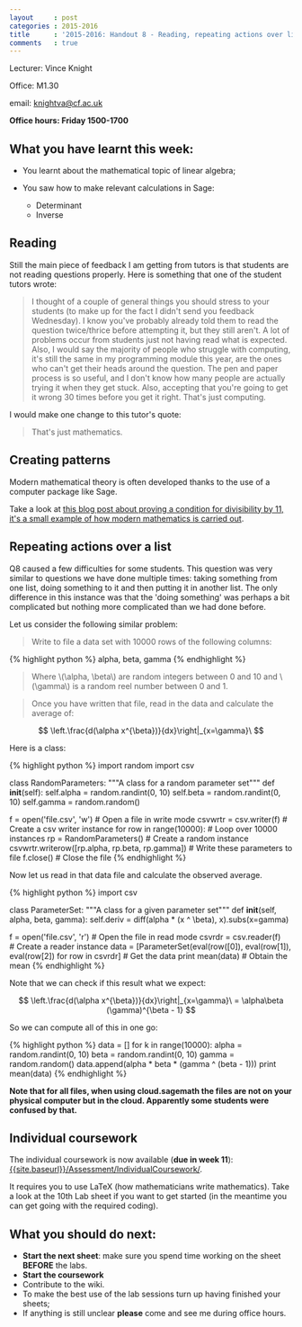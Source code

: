 ```yaml
---
layout     : post
categories : 2015-2016
title      : '2015-2016: Handout 8 - Reading, repeating actions over list (Q8), and the individual coursework.'
comments   : true
---
```

Lecturer: Vince Knight

Office: M1.30

email: knightva@cf.ac.uk

**Office hours: Friday 1500-1700**

## What you have learnt this week:

- You learnt about the mathematical topic of linear algebra;
- You saw how to make relevant calculations in Sage:

    - Determinant
    - Inverse

## Reading

Still the main piece of feedback I am getting from tutors is that students are
not reading questions properly. Here is something that one of the student tutors
wrote:

> I thought of a couple of general things you should stress to your students (to
> make up for the fact I didn't send you feedback Wednesday).  I know you've
> probably already told them to read the question twice/thrice before attempting
> it, but they still aren't. A lot of problems occur from students just not
> having read what is expected. Also, I would say the majority of people who
> struggle with computing, it's still the same in my programming module this
> year, are the ones who can't get their heads around the question.  The pen and
> paper process is so useful, and I don't know how many people are actually
> trying it when they get stuck. Also, accepting that you're going to get it
> wrong 30 times before you get it right. That's just computing.

I would make one change to this tutor's quote:

> That's just mathematics.

## Creating patterns

Modern mathematical theory is often developed thanks to the use of a computer
package like Sage.

Take a look at [this blog post about proving a condition for divisibility by 11,
it's a small example of how modern mathematics is carried out](http://vknight.org/unpeudemath/code/2014/11/22/on-divisibility-by-11/).


## Repeating actions over a list

Q8 caused a few difficulties for some students.  This question was very similar
to questions we have done multiple times: taking something from one list, doing
something to it and then putting it in another list.  The only difference in
this instance was that the 'doing something' was perhaps a bit complicated but
nothing more complicated than we had done before.

Let us consider the following similar problem:

> Write to file a data set with 10000 rows of the following columns:

{% highlight python %}
alpha, beta, gamma
{% endhighlight %}

> Where \\(\alpha, \beta\\) are random integers between 0 and 10 and
> \\(\gamma\\) is a random reel number between 0 and 1.

> Once you have written that file, read in the data and calculate the average
> of:

$$
\left.\frac{d(\alpha x^{\beta})}{dx}\right|_{x=\gamma}\
$$

Here is a class:

{% highlight python %}
import random
import csv

class RandomParameters:
    """A class for a random parameter set"""
    def __init__(self):
        self.alpha = random.randint(0, 10)
        self.beta = random.randint(0, 10)
        self.gamma = random.random()

f = open('file.csv', 'w')  # Open a file in write mode
csvwrtr = csv.writer(f)  # Create a csv writer instance
for row in range(10000):  # Loop over 10000 instances
    rp = RandomParameters()  # Create a random instance
    csvwrtr.writerow([rp.alpha, rp.beta, rp.gamma])  # Write these parameters to file
f.close()  # Close the file
{% endhighlight %}

Now let us read in that data file and calculate the observed average.

{% highlight python %}
import csv

class ParameterSet:
    """A class for a given parameter set"""
    def __init__(self, alpha, beta, gamma):
        self.deriv = diff(alpha * (x ^ \beta), x).subs(x=gamma)

f = open('file.csv', 'r')  # Open the file in read mode
csvrdr = csv.reader(f)  # Create a reader instance
data = [ParameterSet(eval(row([0]), eval(row[1]), eval(row[2]) for row in csvrdr]  # Get the data
print mean(data)  # Obtain the mean
{% endhighlight %}

Note that we can check if this result what we expect:

$$
\left.\frac{d(\alpha x^{\beta})}{dx}\right|_{x=\gamma}\ = \alpha\beta
(\gamma)^{\beta - 1}
$$

So we can compute all of this in one go:

{% highlight python %}
data = []
for k in range(10000):
    alpha = random.randint(0, 10)
    beta = random.randint(0, 10)
    gamma = random.random()
    data.append(alpha * beta * (gamma ^ (beta - 1)))
print mean(data)
{% endhighlight %}

**Note that for all files, when using cloud.sagemath the files are not on your
physical computer but in the cloud. Apparently some students were confused by
that.**

## Individual coursework

The individual coursework is now available (**due in week 11**):
[{{site.baseurl}}/Assessment/IndividualCoursework/]({{site.baseurl}}/Assessment/IndividualCoursework/).

It requires you to use LaTeX (how mathematicians write mathematics). Take a look
at the 10th Lab sheet if you want to get started (in the meantime you can get
going with the required coding).


## What you should do next:

- **Start the next sheet**: make sure you spend time working on the sheet **BEFORE** the labs.
- **Start the coursework**
- Contribute to the wiki.
- To make the best use of the lab sessions turn up having finished your sheets;
- If anything is still unclear **please** come and see me during office hours.
